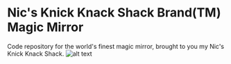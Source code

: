 # Nic's Knick Knack Shack Brand(TM) Magic Mirror
Code repository for the world's finest magic mirror, brought to you my Nic's Knick Knack Shack.
![alt text](http://www.poorlydrawnlines.com/comic/an-idea/)
